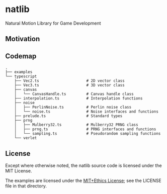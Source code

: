 # natlib

Natural Motion Library for Game Development

## Motivation

## Codemap

```
.
├── examples
└── typescript
    ├── Vec2.ts                     # 2D vector class
    ├── Vec3.ts                     # 3D vector class
    ├── canvas
    │   └── CanvasHandle.ts         # Canvas handle class
    ├── interpolation.ts            # Interpolation functions
    ├── noise
    │   ├── PerlinNoise.ts          # Perlin noise class
    │   └── noise.ts                # Noise interfaces and functions
    ├── prelude.ts                  # Standard types
    ├── prng
    │   ├── Mulberry32.ts           # Mulberry32 PRNG class
    │   ├── prng.ts                 # PRNG interfaces and functions
    │   └── sampling.ts             # Pseudorandom sampling functions
    └── verlet
```

## License

Except where otherwise noted, the natlib source code is licensed under the MIT License.

The examples are licensed under the [MIT+Ethics License][ethics-license]; see the LICENSE file in that directory.

[ethics-license]: https://github.com/mvasilkov/natlib/blob/master/examples/LICENSE
